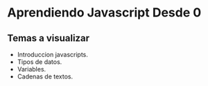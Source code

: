 # Aprendiendo Javascript Desde 0
## Temas a visualizar
* Introduccion javascripts.
* Tipos de datos.
* Variables.
* Cadenas de textos.